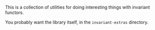 This is a collection of utilities for doing interesting things with invariant functors.

You probably want the library itself, in the `invariant-extras` directory.
